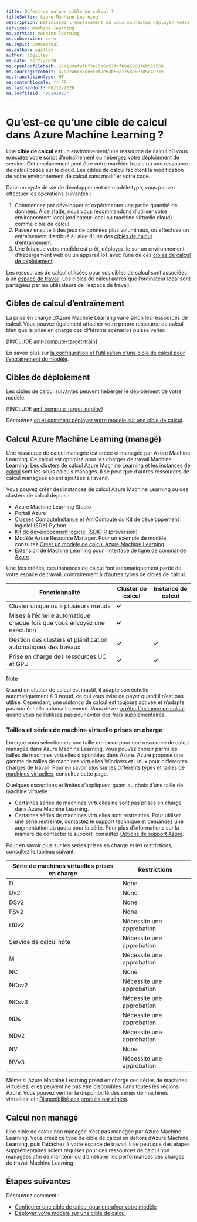 ```yaml
---
title: Qu’est-ce qu’une cible de calcul ?
titleSuffix: Azure Machine Learning
description: Définissez l’emplacement où vous souhaitez déployer votre modèle et en faire l’apprentissage avec Azure Machine Learning.
services: machine-learning
ms.service: machine-learning
ms.subservice: core
ms.topic: conceptual
ms.author: sgilley
author: sdgilley
ms.date: 07/27/2020
ms.openlocfilehash: 27c129af9fbf3e76c6c57fbf084596876b51955b
ms.sourcegitcommit: a2a7746c858eec0f7e93b50a1758a6278504977e
ms.translationtype: HT
ms.contentlocale: fr-FR
ms.lasthandoff: 08/12/2020
ms.locfileid: "88141923"
---
```

#  <a name="what-are-compute-targets-in-azure-machine-learning"></a>Qu’est-ce qu’une cible de calcul dans Azure Machine Learning ? 

Une **cible de calcul** est un environnement/une ressource de calcul où vous exécutez votre script d’entraînement ou hébergez votre déploiement de service. Cet emplacement peut être votre machine locale ou une ressource de calcul basée sur le cloud. Les cibles de calcul facilitent la modification de votre environnement de calcul sans modifier votre code.  

Dans un cycle de vie de développement de modèle type, vous pouvez effectuer les opérations suivantes :
1. Commencez par développer et expérimenter une petite quantité de données. À ce stade, nous vous recommandons d’utiliser votre environnement local (ordinateur local ou machine virtuelle cloud) comme cible de calcul. 
2. Passez ensuite à des jeux de données plus volumineux, ou effectuez un entraînement distribué à l’aide d’une des [cibles de calcul d’entraînement](#train).  
3. Une fois que votre modèle est prêt, déployez-le sur un environnement d’hébergement web ou un appareil IoT avec l’une de ces [cibles de calcul de déploiement](#deploy).

Les ressources de calcul utilisées pour vos cibles de calcul sont associées à un [espace de travail](concept-workspace.md). Les cibles de calcul autres que l’ordinateur local sont partagées par les utilisateurs de l’espace de travail.

## <a name="training-compute-targets"></a><a name="train"></a> Cibles de calcul d’entraînement

La prise en charge d’Azure Machine Learning varie selon les ressources de calcul.  Vous pouvez également attacher votre propre ressource de calcul, bien que la prise en charge des différents scénarios puisse varier.

[!INCLUDE [aml-compute-target-train](../../includes/aml-compute-target-train.md)]

En savoir plus sur [la configuration et l’utilisation d’une cible de calcul pour l’entraînement du modèle](how-to-set-up-training-targets.md).

## <a name="deployment-targets"></a><a name="deploy"></a>Cibles de déploiement

Les cibles de calcul suivantes peuvent héberger le déploiement de votre modèle.

[!INCLUDE [aml-compute-target-deploy](../../includes/aml-compute-target-deploy.md)]

Découvrez [où et comment déployer votre modèle sur une cible de calcul](how-to-deploy-and-where.md).

<a name="amlcompute"></a>
## <a name="azure-machine-learning-compute-managed"></a>Calcul Azure Machine Learning (managé)

Une ressource de calcul managée est créée et managée par Azure Machine Learning. Ce calcul est optimisé pour les charges de travail Machine Learning. Les clusters de calcul Azure Machine Learning et les [instances de calcul](concept-compute-instance.md) sont les seuls calculs managés. Il se peut que d’autres ressources de calcul managées soient ajoutées à l’avenir.

Vous pouvez créer des instances de calcul Azure Machine Learning ou des clusters de calcul depuis :
* Azure Machine Learning Studio
* Portail Azure
* Classes [ComputeInstance](https://docs.microsoft.com/python/api/azureml-core/azureml.core.compute.computeinstance(class)?view=azure-ml-py) et [AmlCompute](https://docs.microsoft.com/python/api/azureml-core/azureml.core.compute.amlcompute(class)?view=azure-ml-py) du Kit de développement logiciel (SDK) Python
* [Kit de développement logiciel (SDK) R](https://azure.github.io/azureml-sdk-for-r/reference/index.html#section-compute-targets) (préversion)
* Modèle Azure Resource Manager. Pour un exemple de modèle, consultez [Créer un modèle de calcul Azure Machine Learning](https://github.com/Azure/azure-quickstart-templates/tree/master/101-machine-learning-compute-create-amlcompute).
* [Extension de Machine Learning pour l’interface de ligne de commande Azure](reference-azure-machine-learning-cli.md#resource-management).  

Une fois créées, ces instances de calcul font automatiquement partie de votre espace de travail, contrairement à d’autres types de cibles de calcul.


|Fonctionnalité  |Cluster de calcul  |Instance de calcul  |
|---------|---------|---------|
|Cluster unique ou à plusieurs nœuds     |    **&check;**       |         |
|Mises à l’échelle automatique chaque fois que vous envoyez une exécution     |     **&check;**      |         |
|Gestion des clusters et planification automatiques des travaux     |   **&check;**        |     **&check;**      |
|Prise en charge des ressources UC et GPU     |  **&check;**         |    **&check;**       |


> [!NOTE]
> Quand un cluster de calcul est inactif, il adapte son échelle automatiquement à 0 nœud, ce qui vous évite de payer quand il n’est pas utilisé.  Cependant, une *instance* de calcul est toujours activée et n’adapte pas son échelle automatiquement.  Vous devez [arrêter l’instance de calcul](tutorial-1st-experiment-sdk-train.md#stop-the-compute-instance) quand vous ne l’utilisez pas pour éviter des frais supplémentaires.

### <a name="supported-vm-series-and-sizes"></a>Tailles et séries de machine virtuelle prises en charge

Lorsque vous sélectionnez une taille de nœud pour une ressource de calcul managée dans Azure Machine Learning, vous pouvez choisir parmi les tailles de machines virtuelles disponibles dans Azure. Azure propose une gamme de tailles de machines virtuelles Windows et Linux pour différentes charges de travail. Pour en savoir plus sur les différents [types et tailles de machines virtuelles](https://docs.microsoft.com/azure/virtual-machines/linux/sizes), consultez cette page.

Quelques exceptions et limites s’appliquent quant au choix d’une taille de machine virtuelle :
* Certaines séries de machines virtuelles ne sont pas prises en charge dans Azure Machine Learning.
* Certaines séries de machines virtuelles sont restreintes. Pour utiliser une série restreinte, contactez le support technique et demandez une augmentation du quota pour la série. Pour plus d’informations sur la manière de contacter le support, consultez [Options de support Azure](https://azure.microsoft.com/support/options/).

Pour en savoir plus sur les séries prises en charge et les restrictions, consultez le tableau suivant. 

| **Série de machines virtuelles prises en charge**  | **Restrictions** |
|------------|------------|
| D | None |
| Dv2 | None |  
| DSv2 | None |  
| FSv2 | None | 
| HBv2 | Nécessite une approbation |  
| Service de calcul hôte | Nécessite une approbation |  
| M | Nécessite une approbation |
| NC | None |    
| NCsv2 | Nécessite une approbation |
| NCsv3 | Nécessite une approbation |  
| NDs | Nécessite une approbation |
| NDv2 | Nécessite une approbation |
| NV | None |
| NVv3 | Nécessite une approbation | 


Même si Azure Machine Learning prend en charge ces séries de machines virtuelles, elles peuvent ne pas être disponibles dans toutes les régions Azure. Vous pouvez vérifier la disponibilité des séries de machines virtuelles ici : [Disponibilité des produits par région](https://azure.microsoft.com/global-infrastructure/services/?products=virtual-machines).

## <a name="unmanaged-compute"></a>Calcul non managé

Une cible de calcul non managée n’est *pas* managée par Azure Machine Learning. Vous créez ce type de cible de calcul en dehors d’Azure Machine Learning, puis l’attachez à votre espace de travail. Il se peut que des étapes supplémentaires soient requises pour ces ressources de calcul non managées afin de maintenir ou d’améliorer les performances des charges de travail Machine Learning.

## <a name="next-steps"></a>Étapes suivantes

Découvrez comment :
* [Configurer une cible de calcul pour entraîner votre modèle](how-to-set-up-training-targets.md)
* [Déployer votre modèle sur une cible de calcul](how-to-deploy-and-where.md)
